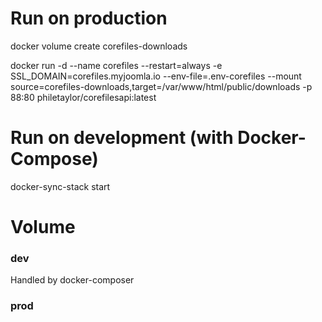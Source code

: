 
# Run on production

docker volume create corefiles-downloads

docker run -d --name corefiles --restart=always -e SSL_DOMAIN=corefiles.myjoomla.io --env-file=.env-corefiles --mount source=corefiles-downloads,target=/var/www/html/public/downloads -p 88:80 philetaylor/corefilesapi:latest


# Run on development (with Docker-Compose)

docker-sync-stack start


# Volume
### dev
Handled by docker-composer
### prod